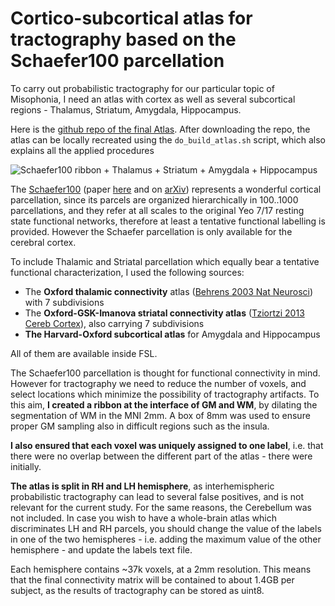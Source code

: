 # Cortico-subcortical atlas for tractography based on the Schaefer100 parcellation

To carry out probabilistic tractography for our particular topic of Misophonia, I need an atlas with cortex as well as several subcortical regions - Thalamus, Striatum, Amygdala, Hippocampus.

Here is the [github repo of the final Atlas](https://github.com/leonardocerliani/Atlases-Neuroimaging/tree/master/Schaefer100_Th_Str_Amy_Hippo_tracto).
After downloading the repo, the atlas can be locally recreated using the `do_build_atlas.sh` script, which also explains all the applied procedures


![Schaefer100 ribbon + Thalamus + Striatum + Amygdala + Hippocampus](https://paper-attachments.dropbox.com/s_01C0584F239398913664399D91B7A3A0C58471CFAFAF47577E3FFA05966C68A6_1574496546512_image.png)


The [Schaefer100](https://github.com/ThomasYeoLab/CBIG/tree/master/stable_projects/brain_parcellation/Schaefer2018_LocalGlobal/Parcellations/MNI) (paper [here](https://www.researchgate.net/publication/320255795_Local-Global_Parcellation_of_the_Human_Cerebral_Cortex_from_Intrinsic_Functional_Connectivity_MRI) and on [arXiv](https://www.biorxiv.org/content/10.1101/135632v2)) represents a wonderful cortical parcellation, since its parcels are organized hierarchically in 100..1000 parcellations, and they refer at all scales to the original Yeo 7/17 resting state functional networks, therefore at least a tentative functional labelling is provided.
However the Schaefer parcellation is only available for the cerebral cortex.

To include Thalamic and Striatal parcellation which equally bear a tentative functional characterization, I used the following sources:

- The **Oxford thalamic connectivity** atlas ([Behrens 2003 Nat Neurosci](https://www.researchgate.net/publication/10707535_Non-invasive_mapping_of_connections_between_human_thalamus_and_cortex_using_diffusion_imaging)) with 7 subdivisions
- The **Oxford-GSK-Imanova striatal connectivity atlas** ([Tziortzi 2013 Cereb Cortex](https://academic.oup.com/cercor/article/24/5/1165/389376)), also carrying 7 subdivisions
- **The Harvard-Oxford subcortical atlas** for Amygdala and Hippocampus

All of them are available inside FSL.

The Schaefer100 parcellation is thought for functional connectivity in mind. However for tractography we need to reduce the number of voxels, and select locations which minimize the possibility of tractography artifacts.
To this aim, **I created a ribbon at the interface of GM and WM**, by dilating the segmentation of WM in the MNI 2mm. A box of 8mm was used to ensure proper GM sampling also in difficult regions such as the insula.  

**I also ensured that each voxel was uniquely assigned to one label**, i.e. that there were no overlap between the different part of the atlas - there were initially.

**The atlas is split in RH and LH hemisphere**, as interhemispheric probabilistic tractography can lead to several false positives, and is not relevant for the current study. For the same reasons, the Cerebellum was not included. In case you wish to have a whole-brain atlas which discriminates LH and RH parcels, you should change the value of the labels in one of the two hemispheres - i.e. adding the maximum value of the other hemisphere - and update the labels text file.

Each hemisphere contains ~37k voxels, at a 2mm resolution. This means that the final connectivity matrix will be contained to about 1.4GB per subject, as the results of tractography can be stored as uint8.

